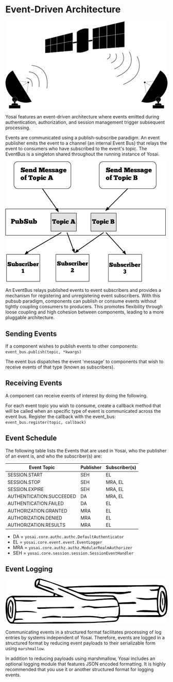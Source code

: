 # Event-Driven Architecture
![eventdriven](img/eventdriven.png)

Yosai features an event-driven architecture where events emitted during
authentication, authorization, and session management trigger subsequent
processing.

Events are communicated using a publish-subscribe paradigm.  An event publisher
emits the event to a channel (an internal Event Bus) that relays the event to
consumers who have subscribed to the event's topic. The EventBus is a singleton
shared throughout the running instance of Yosai.

![pubsub](img/pubsub.png)

An EventBus relays published events to event subscribers and provides a mechanism for
registering and unregistering event subscribers. With this pubsub paradigm,
components can publish or consume events without tightly coupling consumers to
producers.  This promotes flexibility through loose coupling and high cohesion
between components, leading to a more pluggable architecture.


## Sending Events
If a component wishes to publish events to other components:
`event_bus.publish(topic, *kwargs)`

The event bus dispatches the event 'message' to components that wish to receive
events of that type (known as subscribers).


## Receiving Events
A component can receive events of interest by doing the following.

For each event topic you wish to consume, create a callback method
that will be called when an specific type of event is communicated across
the event bus.  Register the callback with the event_bus:
`event_bus.register(topic, callback)`


## Event Schedule
The following table lists the Events that are used in Yosai, who the
publisher of an event is, and who the subscriber(s) are:

| Event Topic              | Publisher  | Subscriber(s) |
|--------------------------|------------|---------------|
| SESSION.START            | SEH        | EL            |
| SESSION.STOP             | SEH        | MRA, EL       |
| SESSION.EXPIRE           | SEH        | MRA, EL       |
| AUTHENTICATION.SUCCEEDED | DA         | MRA, EL       |
| AUTHENTICATION.FAILED    | DA         | EL            |
| AUTHORIZATION.GRANTED    | MRA        | EL            |
| AUTHORIZATION.DENIED     | MRA        | EL            |
| AUTHORIZATION.RESULTS    | MRA        | EL            |

- DA = ``yosai.core.authc.authc.DefaultAuthenticator``
- EL = ``yosai.core.event.event.EventLogger``
- MRA = ``yosai.core.authz.authz.ModularRealmAuthorizer``
- SEH = ``yosai.core.session.session.SessionEventHandler``


## Event Logging

![logging](img/logs.png)

Communicating events in a structured format facilitates processing of log
entries by systems independent of Yosai.  Therefore, events are
logged in a structured format by reducing event payloads to their serializable
form using ``marshmallow``.

In addition to reducing payloads using marshmallow, Yosai includes an optional
logging module that features JSON encoded formatting.  It is highly recommended
that you use it or another structured format for logging events.
